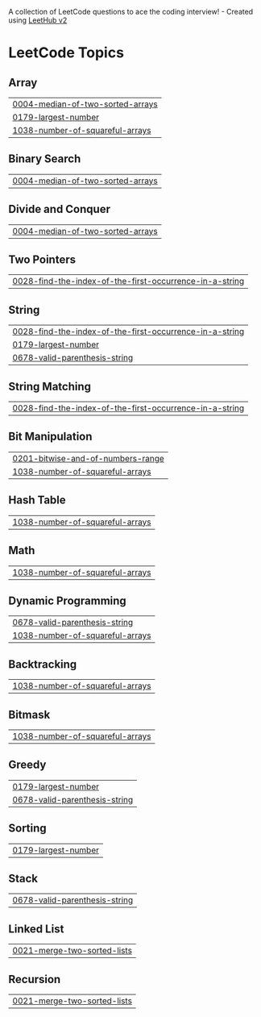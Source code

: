 A collection of LeetCode questions to ace the coding interview! - Created using [LeetHub v2](https://github.com/arunbhardwaj/LeetHub-2.0)
<!---LeetCode Topics Start-->
# LeetCode Topics
## Array
|  |
| ------- |
| [0004-median-of-two-sorted-arrays](https://github.com/sai00003/Leetcode/tree/master/0004-median-of-two-sorted-arrays) |
| [0179-largest-number](https://github.com/sai00003/Leetcode/tree/master/0179-largest-number) |
| [1038-number-of-squareful-arrays](https://github.com/sai00003/Leetcode/tree/master/1038-number-of-squareful-arrays) |
## Binary Search
|  |
| ------- |
| [0004-median-of-two-sorted-arrays](https://github.com/sai00003/Leetcode/tree/master/0004-median-of-two-sorted-arrays) |
## Divide and Conquer
|  |
| ------- |
| [0004-median-of-two-sorted-arrays](https://github.com/sai00003/Leetcode/tree/master/0004-median-of-two-sorted-arrays) |
## Two Pointers
|  |
| ------- |
| [0028-find-the-index-of-the-first-occurrence-in-a-string](https://github.com/sai00003/Leetcode/tree/master/0028-find-the-index-of-the-first-occurrence-in-a-string) |
## String
|  |
| ------- |
| [0028-find-the-index-of-the-first-occurrence-in-a-string](https://github.com/sai00003/Leetcode/tree/master/0028-find-the-index-of-the-first-occurrence-in-a-string) |
| [0179-largest-number](https://github.com/sai00003/Leetcode/tree/master/0179-largest-number) |
| [0678-valid-parenthesis-string](https://github.com/sai00003/Leetcode/tree/master/0678-valid-parenthesis-string) |
## String Matching
|  |
| ------- |
| [0028-find-the-index-of-the-first-occurrence-in-a-string](https://github.com/sai00003/Leetcode/tree/master/0028-find-the-index-of-the-first-occurrence-in-a-string) |
## Bit Manipulation
|  |
| ------- |
| [0201-bitwise-and-of-numbers-range](https://github.com/sai00003/Leetcode/tree/master/0201-bitwise-and-of-numbers-range) |
| [1038-number-of-squareful-arrays](https://github.com/sai00003/Leetcode/tree/master/1038-number-of-squareful-arrays) |
## Hash Table
|  |
| ------- |
| [1038-number-of-squareful-arrays](https://github.com/sai00003/Leetcode/tree/master/1038-number-of-squareful-arrays) |
## Math
|  |
| ------- |
| [1038-number-of-squareful-arrays](https://github.com/sai00003/Leetcode/tree/master/1038-number-of-squareful-arrays) |
## Dynamic Programming
|  |
| ------- |
| [0678-valid-parenthesis-string](https://github.com/sai00003/Leetcode/tree/master/0678-valid-parenthesis-string) |
| [1038-number-of-squareful-arrays](https://github.com/sai00003/Leetcode/tree/master/1038-number-of-squareful-arrays) |
## Backtracking
|  |
| ------- |
| [1038-number-of-squareful-arrays](https://github.com/sai00003/Leetcode/tree/master/1038-number-of-squareful-arrays) |
## Bitmask
|  |
| ------- |
| [1038-number-of-squareful-arrays](https://github.com/sai00003/Leetcode/tree/master/1038-number-of-squareful-arrays) |
## Greedy
|  |
| ------- |
| [0179-largest-number](https://github.com/sai00003/Leetcode/tree/master/0179-largest-number) |
| [0678-valid-parenthesis-string](https://github.com/sai00003/Leetcode/tree/master/0678-valid-parenthesis-string) |
## Sorting
|  |
| ------- |
| [0179-largest-number](https://github.com/sai00003/Leetcode/tree/master/0179-largest-number) |
## Stack
|  |
| ------- |
| [0678-valid-parenthesis-string](https://github.com/sai00003/Leetcode/tree/master/0678-valid-parenthesis-string) |
## Linked List
|  |
| ------- |
| [0021-merge-two-sorted-lists](https://github.com/sai00003/Leetcode/tree/master/0021-merge-two-sorted-lists) |
## Recursion
|  |
| ------- |
| [0021-merge-two-sorted-lists](https://github.com/sai00003/Leetcode/tree/master/0021-merge-two-sorted-lists) |
<!---LeetCode Topics End-->